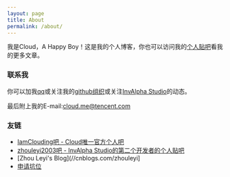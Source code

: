 ```yaml
---
layout: page
title: About
permalink: /about/
---
```


我是Cloud，A Happy Boy！这是我的个人博客，你也可以访问我的[个人贴吧](//iamclouding_ba.gitee.io)看我的更多文章。

### 联系我

你可以加我[qq](tencent://AddContact/?fromId=45&fromSubId=1&subcmd=all&uin=574201314&website=www.oicqzone.com)或关注我的[github组织](//github.com/mineopensource-soft)或关注[InvAlpha Studio](//github.com/invalpha)的动态。

最后附上我的E-mail:<cloud.me@tencent.com>

### 友链

* [IamClouding吧 - Cloud唯一官方个人吧](//iamclouding_ba.github.io)
* [zhouleyi2003吧 - InvAlpha Studio的第二个开发者的个人贴吧](https://tieba.baidu.com/f?kw=zhouleyi2003)
* [Zhou Leyi's Blog](//cnblogs.com/zhouleyi]
* [申请坑位](mailto:cloud.me@tencent.com)
